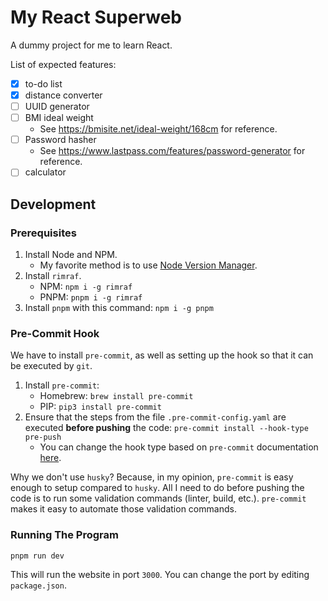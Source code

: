 # My React Superweb

A dummy project for me to learn React.

List of expected features:
- [x] to-do list
- [x] distance converter
- [ ] UUID generator
- [ ] BMI ideal weight
    - See https://bmisite.net/ideal-weight/168cm for reference.
- [ ] Password hasher
    - See https://www.lastpass.com/features/password-generator for reference.
- [ ] calculator

## Development

### Prerequisites

1) Install Node and NPM.
    - My favorite method is to use [Node Version Manager](https://github.com/nvm-sh/nvm).
2) Install `rimraf`.
    - NPM: `npm i -g rimraf`
    - PNPM: `pnpm i -g rimraf`
3) Install `pnpm` with this command: `npm i -g pnpm`

### Pre-Commit Hook

We have to install `pre-commit`, as well as setting up the hook so that it can be executed by `git`.

1) Install `pre-commit`:
    - Homebrew: `brew install pre-commit`
    - PIP: `pip3 install pre-commit`
2) Ensure that the steps from the file `.pre-commit-config.yaml` are executed **before pushing** the code: `pre-commit install --hook-type pre-push`
    - You can change the hook type based on `pre-commit` documentation [here](https://pre-commit.com/#supported-git-hooks).

Why we don't use `husky`? Because, in my opinion, `pre-commit` is easy enough to setup compared to `husky`. All I need to do before pushing the code is to run some validation commands (linter, build, etc.). `pre-commit` makes it easy to automate those validation commands.

### Running The Program

`pnpm run dev`

This will run the website in port `3000`. You can change the port by editing `package.json`.
